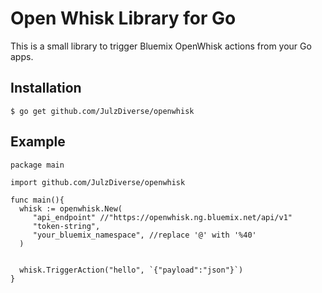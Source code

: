 # Open Whisk Library for Go

This is a small library to trigger Bluemix OpenWhisk actions from your Go apps.

## Installation

```
$ go get github.com/JulzDiverse/openwhisk
```

## Example

```
package main

import github.com/JulzDiverse/openwhisk

func main(){
  whisk := openwhisk.New(
     "api_endpoint" //"https://openwhisk.ng.bluemix.net/api/v1"
     "token-string",
     "your_bluemix_namespace", //replace '@' with '%40'
  )   


  whisk.TriggerAction("hello", `{"payload":"json"}`)
}
```
